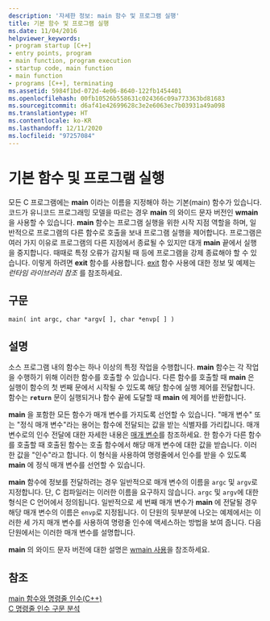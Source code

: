 ```yaml
---
description: '자세한 정보: main 함수 및 프로그램 실행'
title: 기본 함수 및 프로그램 실행
ms.date: 11/04/2016
helpviewer_keywords:
- program startup [C++]
- entry points, program
- main function, program execution
- startup code, main function
- main function
- programs [C++], terminating
ms.assetid: 5984f1bd-072d-4e06-8640-122fb1454401
ms.openlocfilehash: 00fb10526b558631c024366c09a773363bd81683
ms.sourcegitcommit: d6af41e42699628c3e2e6063ec7b03931a49a098
ms.translationtype: HT
ms.contentlocale: ko-KR
ms.lasthandoff: 12/11/2020
ms.locfileid: "97257084"
---
```

# <a name="main-function-and-program-execution"></a>기본 함수 및 프로그램 실행

모든 C 프로그램에는 **main** 이라는 이름을 지정해야 하는 기본(main) 함수가 있습니다. 코드가 유니코드 프로그래밍 모델을 따르는 경우 **main** 의 와이드 문자 버전인 **wmain** 을 사용할 수 있습니다. **main** 함수는 프로그램 실행을 위한 시작 지점 역할을 하며, 일반적으로 프로그램의 다른 함수로 호출을 보내 프로그램 실행을 제어합니다. 프로그램은 여러 가지 이유로 프로그램의 다른 지점에서 종료될 수 있지만 대개 **main** 끝에서 실행을 중지합니다. 때때로 특정 오류가 감지될 때 등에 프로그램을 강제 종료해야 할 수 있습니다. 이렇게 하려면 **exit** 함수를 사용합니다. [exit](../c-runtime-library/reference/exit-exit-exit.md) 함수 사용에 대한 정보 및 예제는 *런타임 라이브러리 참조* 를 참조하세요.

## <a name="syntax"></a>구문

```
main( int argc, char *argv[ ], char *envp[ ] )
```

## <a name="remarks"></a>설명

소스 프로그램 내의 함수는 하나 이상의 특정 작업을 수행합니다. **main** 함수는 각 작업을 수행하기 위해 이러한 함수를 호출할 수 있습니다. 다른 함수를 호출할 때 **main** 은 실행이 함수의 첫 번째 문에서 시작될 수 있도록 해당 함수에 실행 제어를 전달합니다. 함수는 **`return`** 문이 실행되거나 함수 끝에 도달할 때 **main** 에 제어를 반환합니다.

**main** 을 포함한 모든 함수가 매개 변수를 가지도록 선언할 수 있습니다. "매개 변수" 또는 "정식 매개 변수"라는 용어는 함수에 전달되는 값을 받는 식별자를 가리킵니다. 매개 변수로의 인수 전달에 대한 자세한 내용은 [매개 변수](../c-language/parameters.md)를 참조하세요. 한 함수가 다른 함수를 호출할 때 호출된 함수는 호출 함수에서 해당 매개 변수에 대한 값을 받습니다. 이러한 값을 "인수"라고 합니다. 이 형식을 사용하여 명령줄에서 인수를 받을 수 있도록 **main** 에 정식 매개 변수를 선언할 수 있습니다.

**main** 함수에 정보를 전달하려는 경우 일반적으로 매개 변수의 이름을 `argc` 및 `argv`로 지정합니다. 단, C 컴파일러는 이러한 이름을 요구하지 않습니다. `argc` 및 `argv`에 대한 형식은 C 언어에서 정의됩니다. 일반적으로 세 번째 매개 변수가 **main** 에 전달될 경우 해당 매개 변수의 이름은 `envp`로 지정됩니다. 이 단원의 뒷부분에 나오는 예제에서는 이러한 세 가지 매개 변수를 사용하여 명령줄 인수에 액세스하는 방법을 보여 줍니다. 다음 단원에서는 이러한 매개 변수를 설명합니다.

**main** 의 와이드 문자 버전에 대한 설명은 [wmain 사용](../c-language/using-wmain.md)을 참조하세요.

## <a name="see-also"></a>참조

[main 함수와 명령줄 인수(C++)](../cpp/main-function-command-line-args.md)\
[C 명령줄 인수 구문 분석](../c-language/parsing-c-command-line-arguments.md)
